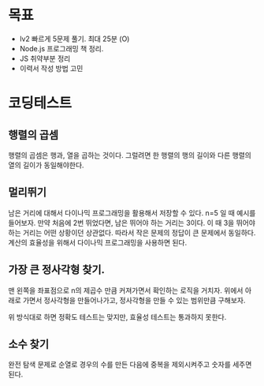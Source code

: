 # 목표

- lv2 빠르게 5문제 풀기. 최대 25분 (O)
- Node.js 프로그래밍 책 정리.
- JS 취약부분 정리
- 이력서 작성 방법 고민

# 코딩테스트

## 행렬의 곱셈

행렬의 곱셈은 행과, 열을 곱하는 것이다. 그럴려면 한 행렬의 행의 길이와 다른 행렬의 열의 길이가 동일해야한다.

## 멀리뛰기

남은 거리에 대해서 다이나믹 프로그래밍을 활용해서 저장할 수 있다.
n=5 일 때 예시를 들어보자. 만약 처음에 2번 뛰었다면, 남은 뛰어야 하는 거리는 3이다. 이 때 3을 뛰어야 하는 거리는 어떤 상황이던 상관없다. 따라서 작은 문제의 정답이 큰 문제에서 동일하다.
계산의 효율성을 위해서 다이나믹 프로그래밍을 사용하면 된다.

## 가장 큰 정사각형 찾기.

맨 왼쪽을 좌표점으로 n의 제곱수 만큼 커져가면서 확인하는 로직을 거치자. 위에서 아래로 가면서 정사각형을 만들어나가고, 정사각형을 만들 수 있는 범위만큼 구해보자.

위 방식대로 하면 정확도 테스트는 맞지만, 효율성 테스트는 통과하지 못한다.

## 소수 찾기

완전 탐색 문제로 순열로 경우의 수를 만든 다음에 중복을 제외시켜주고 숫자를 세주면 된다.
